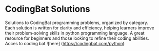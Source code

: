 # CodingBat Solutions
Solutions to CodingBat programming problems, organized by category. Each solution is written for clarity and efficiency, helping learners improve their problem-solving skills in python programming language. A great resource for beginners and those looking to refine their coding abilities.
Acces to coding bat ![here] (https://codingbat.com/python)
